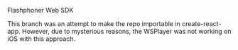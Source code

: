Flashphoner Web SDK

This branch was an attempt to make the repo importable in create-react-app. However, due to mysterious reasons, the WSPlayer was not working on iOS with this approach.
